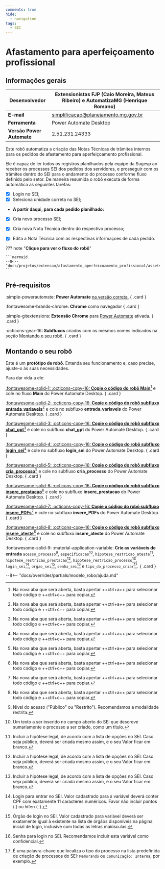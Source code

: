 ```yaml
---
comments: true
hide:
  - navigation
tags:
  - SEI
---
```


# Afastamento para aperfeiçoamento profissional

## Informações gerais

| **Desenvolvedor**| Extensionistas FJP (Caio Moreira, Mateus Ribeiro) e AutomatizaMG (Henrique Romano) |
| ----------- | ------------------------------------ |
| **E-mail**       | simplificacao@planejamento.mg.gov.br |
| **Ferramenta**    | Power Automate Desktop |
| **Versão Power Automate**    | 2.51.231.24333 |

Este robô automatiza a criação das Notas Técnicas de trâmites internos para os pedidos de afastamento para aperfeiçoamento profissional. 

Ele é capaz de ler todos os registros planilhados pela equipe da Sugesp ao receber os processos SEI dos pedidos dos servidores, e prosseguir com os trâmites dentro do SEI para o andamento do processo conforme fluxo definido pelo setor.
De maneira resumida o robô executa de forma automática as seguintes tarefas:


- [x] Login no SEI;
- [x] Seleciona unidade correta no SEI;

- **A partir daqui, para cada pedido planilhado:**

- [x] Cria novo processo SEI;
- [x] Cria nova Nota Técnica dentro do respectivo processo;
- [x] Edita a Nota Técnica com as respectivas informaçoes de cada pedido.


??? note "**Clique para ver o fluxo do robô**"

    ```mermaid
    --8<-- "docs/projetos/extensao/afastamento_aperfeicoamento_profissional/assets/fluxo_afastamento_aperfeicoamento.md"
    ```

## Pré-requisitos

<div class="grid" markdown>

:simple-powerautomate: __Power Automate__ [na versão correta.](#informacoes-gerais)
{ .card }

:fontawesome-brands-chrome: __Chrome__ como navegador
{ .card }

:simple-gitextensions:  __Extensão Chrome__ para [Power Automate](https://chromewebstore.google.com/detail/microsoft-power-automate/ljglajjnnkapghbckkcmodicjhacbfhk) ativada.
{ .card }

:octicons-gear-16: __Subfluxos__ criados com os mesmos nomes indicados na seção [Montando o seu robô](#montando-o-seu-robo).
{ .card }

</div>

## Montando o seu robô

Este é um **protótipo de robô**.
Entenda seu funcionamento e, caso precise, ajuste-o às suas necessidades.

Para dar vida a ele:

<div class="grid" markdown>

[:fontawesome-solid-1: :octicons-copy-16: __Copie o código do robô Main__](https://raw.githubusercontent.com/automatiza-mg/biblioteca-de-robos/refs/heads/main/robos/site/prestacao_uber/prestacao_uber_main.txt)[^1] e cole no fluxo __Main__ do Power Automate Desktop.
{ .card }

[:fontawesome-solid-2: :octicons-copy-16: __Copie o código do robô subfluxo entrada_variaveis__](https://raw.githubusercontent.com/automatiza-mg/biblioteca-de-robos/refs/heads/main/robos/site/prestacao_uber/prestacao_uber_entrada_variaveis.txt)[^1] e cole no subfluxo  __entrada_variaveis__ do Power Automate Desktop.
{ .card }

[:fontawesome-solid-3: :octicons-copy-16: __Copie o código do robô subfluxo chat_gpt__](https://raw.githubusercontent.com/automatiza-mg/biblioteca-de-robos/refs/heads/main/robos/site/prestacao_uber/prestacao_uber_chat_gpt.txt)[^1] e cole no subfluxo  __chat_gpt__ do Power Automate Desktop.
{ .card }

[:fontawesome-solid-4: :octicons-copy-16: __Copie o código do robô subfluxo login_sei__](https://raw.githubusercontent.com/automatiza-mg/biblioteca-de-robos/refs/heads/main/robos/site/login_sei.txt)[^1] e cole no subfluxo  __login_sei__ do Power Automate Desktop.
{ .card }

[:fontawesome-solid-5: :octicons-copy-16: __Copie o código do robô subfluxo cria_processo__](https://raw.githubusercontent.com/automatiza-mg/biblioteca-de-robos/refs/heads/main/robos/site/prestacao_uber/prestacao_uber_cria_processo.txt)[^1] e cole no subfluxo  __cria_processo__ do Power Automate Desktop.
{ .card }

[:fontawesome-solid-6: :octicons-copy-16: __Copie o código do robô subfluxo insere_prestacao__](https://raw.githubusercontent.com/automatiza-mg/biblioteca-de-robos/refs/heads/main/robos/site/prestacao_uber/prestacao_uber_insere_prestacao.txt)[^1] e cole no subfluxo  __insere_prestacao__ do Power Automate Desktop.
{ .card }

[:fontawesome-solid-7: :octicons-copy-16: __Copie o código do robô subfluxo insere_PDFs__](https://raw.githubusercontent.com/automatiza-mg/biblioteca-de-robos/refs/heads/main/robos/site/prestacao_uber/prestacao_uber_insere_PDFs.txt)[^1] e cole no subfluxo  __insere_PDFs__ do Power Automate Desktop.
{ .card }

[:fontawesome-solid-8: :octicons-copy-16: __Copie o código do robô subfluxo insere_ateste__](https://raw.githubusercontent.com/automatiza-mg/biblioteca-de-robos/refs/heads/main/robos/site/prestacao_uber/prestacao_uber_insere_ateste.txt)[^1] e cole no subfluxo  __insere_ateste__ do Power Automate Desktop.
{ .card }

:fontawesome-solid-9: :material-application-variable: __Crie as variáveis de entrada__ `acesso_processo`[^2], `especificacao`[^3], `hipotese_restricao_ateste`[^4], `hipotese_restricao_prestacao`[^4], `hipotese_restricao_processo`[^4], `login_sei`[^5], `orgao_sei`[^6], `senha_sei`[^7] e `tipo_do_processo_criar`[^8].
{ .card }

</div>

--8<-- "docs/overrides/partials/modelo_robo/ajuda.md"

[^1]: Na nova aba que será aberta, basta apertar ++ctrl+a++ para selecionar todo código e ++ctrl+c++ para copiar.
[^2]: Nível do acesso ("Público" ou "Restrito"). Recomendamos a modalidade restrita.
[^3]: Um texto a ser inserido no campo aberto do SEI que descreve sumariamente o processo a ser criado, como um título.
[^4]: Incluir a hipótese legal, de acordo com a lista de opções no SEI. Caso seja público, deverá ser criada mesmo assim, e o seu Valor ficar em branco.
[^5]: Login para entrar no SEI. Valor cadastrado para a variável deverá conter CPF com exatamente 11 caracteres numéricos. Favor não incluir pontos (.) ou hífen (-).
[^6]: Órgão de login no SEI. Valor cadastrado para variável deverá ser exatamente igual à existente na lista de órgãos disponíveis na página inicial de login, inclusive com todas as letras maiúsculas.
[^7]: Senha para login no SEI. Recomendamos incluir esta variável como confidencial.
[^8]: É uma palavra-chave que localiza o tipo do processo na lista predefinida de criação de processos do SEI: `Memorando` ou `Comunicação: Interna`, por exemplo.
